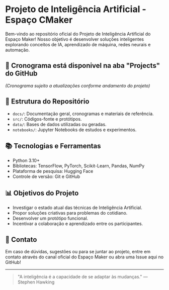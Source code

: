# Projeto de Inteligência Artificial - Espaço CMaker

Bem-vindo ao repositório oficial do Projeto de Inteligência Artificial do Espaço Maker! 
Nosso objetivo é desenvolver soluções inteligentes explorando conceitos de IA, aprendizado de máquina, redes neurais e automação.

## 📅 Cronograma está disponivel na aba "Projects" do GitHub

*(Cronograma sujeito a atualizações conforme andamento do projeto)*

## 📜 Estrutura do Repositório
- `docs/`: Documentação geral, cronogramas e materiais de referência.
- `src/`: Códigos-fonte e protótipos.
- `data/`: Bases de dados utilizadas ou geradas.
- `notebooks/`: Jupyter Notebooks de estudos e experimentos.

## 📚 Tecnologias e Ferramentas
- Python 3.10+
- Bibliotecas: TensorFlow, PyTorch, Scikit-Learn, Pandas, NumPy
- Plataforma de pesquisa: Hugging Face
- Controle de versão: Git e GitHub

## 📊 Objetivos do Projeto
- Investigar o estado atual das técnicas de Inteligência Artificial.
- Propor soluções criativas para problemas do cotidiano.
- Desenvolver um protótipo funcional.
- Incentivar a colaboração e aprendizado entre os participantes.

## 🚀 Contato
Em caso de dúvidas, sugestões ou para se juntar ao projeto, entre em contato através do canal oficial do Espaço Maker ou abra uma Issue aqui no GitHub!

---

> "A inteligência é a capacidade de se adaptar às mudanças." — Stephen Hawking
